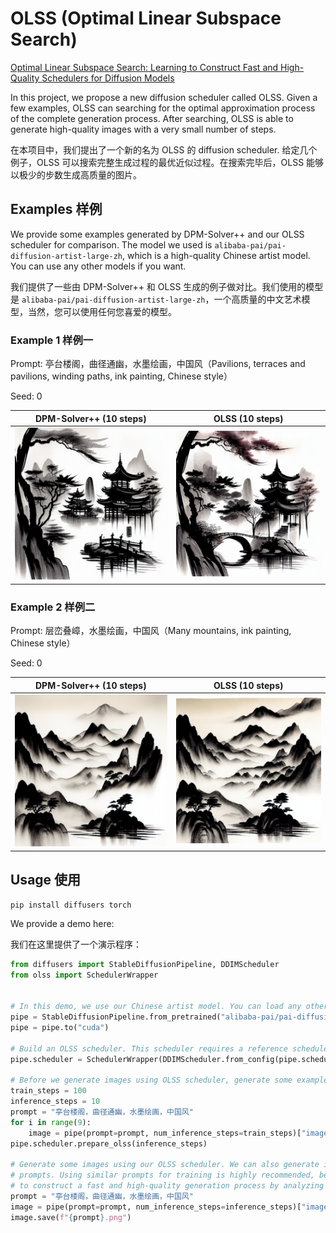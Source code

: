 # OLSS (Optimal Linear Subspace Search)

[Optimal Linear Subspace Search: Learning to Construct Fast and High-Quality Schedulers for Diffusion Models](https://arxiv.org/abs/2305.14677)

In this project, we propose a new diffusion scheduler called OLSS. Given a few examples, OLSS can searching for the optimal approximation process of the complete generation process. After searching, OLSS is able to generate high-quality images with a very small number of steps.

在本项目中，我们提出了一个新的名为 OLSS 的 diffusion scheduler. 给定几个例子，OLSS 可以搜索完整生成过程的最优近似过程。在搜索完毕后，OLSS 能够以极少的步数生成高质量的图片。

## Examples 样例

We provide some examples generated by DPM-Solver++ and our OLSS scheduler for comparison. The model we used is `alibaba-pai/pai-diffusion-artist-large-zh`, which is a high-quality Chinese artist model. You can use any other models if you want.

我们提供了一些由 DPM-Solver++ 和 OLSS 生成的例子做对比。我们使用的模型是 `alibaba-pai/pai-diffusion-artist-large-zh`，一个高质量的中文艺术模型，当然，您可以使用任何您喜爱的模型。

### Example 1 样例一

Prompt: 亭台楼阁，曲径通幽，水墨绘画，中国风（Pavilions, terraces and pavilions, winding paths, ink painting, Chinese style）

Seed: 0

|DPM-Solver++ (10 steps)|OLSS (10 steps)|
|-|-|
|![](images/Building_DPMSolver_0.png)|![](images/Building_OLSS_0.png)|

### Example 2 样例二

Prompt: 层峦叠嶂，水墨绘画，中国风（Many mountains, ink painting, Chinese style）

Seed: 0

|DPM-Solver++ (10 steps)|OLSS (10 steps)|
|-|-|
|![](images/Mountain_DPMSolver_0.png)|![](images/Mountain_OLSS_0.png)|

## Usage 使用

```
pip install diffusers torch
```

We provide a demo here:

我们在这里提供了一个演示程序：

```python
from diffusers import StableDiffusionPipeline, DDIMScheduler
from olss import SchedulerWrapper


# In this demo, we use our Chinese artist model. You can load any other models if you want.
pipe = StableDiffusionPipeline.from_pretrained("alibaba-pai/pai-diffusion-artist-large-zh")
pipe = pipe.to("cuda")

# Build an OLSS scheduler. This scheduler requires a reference scheduler. We use DDIM here.
pipe.scheduler = SchedulerWrapper(DDIMScheduler.from_config(pipe.scheduler.config))

# Before we generate images using OLSS scheduler, generate some examples to train it.
train_steps = 100
inference_steps = 10
prompt = "亭台楼阁，曲径通幽，水墨绘画，中国风"
for i in range(9):
    image = pipe(prompt=prompt, num_inference_steps=train_steps)["images"][0]
pipe.scheduler.prepare_olss(inference_steps)

# Generate some images using our OLSS scheduler. We can also generate images with other
# prompts. Using similar prompts for training is highly recommended, because OLSS can learn
# to construct a fast and high-quality generation process by analyzing given examples.
prompt = "亭台楼阁，曲径通幽，水墨绘画，中国风"
image = pipe(prompt=prompt, num_inference_steps=inference_steps)["images"][0]
image.save(f"{prompt}.png")
```

